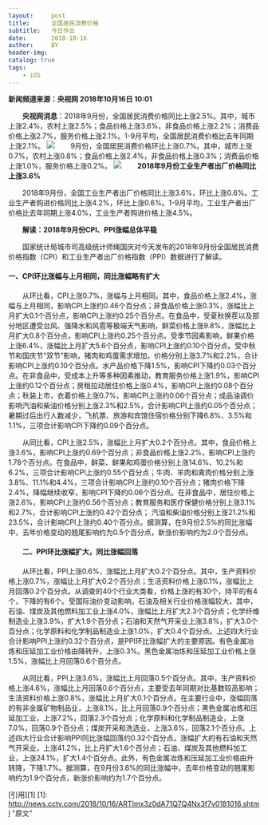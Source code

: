 ```yaml
---
layout:     post
title:      全国居民消费价格
subtitle:   今日作业
date:       2018-10-16
author:     BY
header-img: 
catalog: true
tags:
    - iOS
---
```

**新闻频道来源：央视网 2018年10月16日 10:01**

　　**央视网消息**：2018年9月份，全国居民消费价格同比上涨2.5%。其中，城市上涨2.4%，农村上涨2.5%；食品价格上涨3.6%，非食品价格上涨2.2%；消费品价格上涨2.7%，服务价格上涨2.1%。1-9月平均，全国居民消费价格比去年同期上涨2.1%。
![](http://p1.img.cctvpic.com/photoworkspace/contentimg/2018/10/16/2018101610000836229.png)
　　9月份，全国居民消费价格环比上涨0.7%。其中，城市上涨0.7%，农村上涨0.8%；食品价格上涨2.4%，非食品价格上涨0.3%；消费品价格上涨1.0%，服务价格上涨0.2%。
![](http://p1.img.cctvpic.com/photoworkspace/contentimg/2018/10/16/2018101610000840140.png)
　　**2018年9月份工业生产者出厂价格同比上涨3.6%**

　　2018年9月份，全国工业生产者出厂价格同比上涨3.6%，环比上涨0.6%。工业生产者购进价格同比上涨4.2%，环比上涨0.6%。1-9月平均，工业生产者出厂价格比去年同期上涨4.0%，工业生产者购进价格上涨4.5%。

　　**解读：2018年9月份CPI、PPI涨幅总体平稳**

　　国家统计局城市司高级统计师绳国庆对今天发布的2018年9月份全国居民消费价格指数（CPI）和工业生产者出厂价格指数（PPI）数据进行了解读。
  　　
#### 一、CPI环比涨幅与上月相同，同比涨幅略有扩大

　　从环比看，CPI上涨0.7%，涨幅与上月相同。其中，食品价格上涨2.4%，涨幅与上月相同，影响CPI上涨约0.46个百分点；非食品价格上涨0.3%，涨幅比上月扩大0.1个百分点，影响CPI上涨约0.25个百分点。在食品中，受夏秋换茬以及部分地区遭受台风、强降水和风雹等极端天气影响，鲜菜价格上涨9.8%，涨幅比上月扩大0.8个百分点，影响CPI上涨约0.25个百分点。受季节因素影响，鲜果价格上涨6.4%，涨幅比上月扩大5.6个百分点，影响CPI上涨约0.10个百分点。受中秋节和国庆节“双节”影响，猪肉和鸡蛋需求增加，价格分别上涨3.7%和2.2%，合计影响CPI上涨约0.10个百分点。水产品价格下降1.5%，影响CPI下降约0.03个百分点。在非食品中，受成本上升等多种因素推动，教育服务价格上涨1.9%，影响CPI上涨约0.12个百分点；房租拉动居住价格上涨0.4%，影响CPI上涨约0.08个百分点；秋装上市，衣着价格上涨0.7%，影响CPI上涨约0.06个百分点；成品油调价影响汽油和柴油价格分别上涨2.3%和2.5%，合计影响CPI上涨约0.05个百分点；暑期过后出行人数减少，飞机票、旅游和宾馆住宿价格分别下降6.8%、3.5%和1.1%，三项合计影响CPI下降约0.09个百分点。

　　从同比看，CPI上涨2.5%，涨幅比上月扩大0.2个百分点。其中，食品价格上涨3.6%，影响CPI上涨约0.69个百分点；非食品价格上涨2.2%，影响CPI上涨约1.78个百分点。在食品中，鲜菜、鲜果和鸡蛋价格分别上涨14.6%、10.2%和6.2%，三项合计影响CPI上涨约0.55个百分点；牛肉、羊肉和禽肉价格分别上涨3.8%、11.1%和4.4%，三项合计影响CPI上涨约0.10个百分点；猪肉价格下降2.4%，降幅继续收窄，影响CPI下降约0.06个百分点。在非食品中，居住价格上涨2.6%，影响CPI上涨约0.56个百分点；教育服务和医疗保健价格分别上涨3.1%和2.7%，合计影响CPI上涨约0.42个百分点； 汽油和柴油价格分别上涨21.2%和23.5%，合计影响CPI上涨约0.40个百分点。据测算，在9月份2.5%的同比涨幅中，去年价格变动的翘尾影响约为0.5个百分点，新涨价影响约为2.0个百分点。

#### 　　二、PPI环比涨幅扩大，同比涨幅回落

　　从环比看，PPI上涨0.6%，涨幅比上月扩大0.2个百分点。其中，生产资料价格上涨0.7%，涨幅比上月扩大0.2个百分点；生活资料价格上涨0.1%，涨幅比上月回落0.2个百分点。从调查的40个行业大类看，价格上涨的有30个，持平的有4个，下降的有6个。受国际油价变动影响，石油及相关行业价格涨幅较大，其中，石油、煤炭及其他燃料加工业上涨4.0%，涨幅比上月扩大2.3个百分点；化学纤维制造业上涨3.9%，扩大1.9个百分点；石油和天然气开采业上涨3.8%，扩大3.0个百分点；化学原料和化学制品制造业上涨1.0%，扩大0.4个百分点。上述四大行业合计影响PPI上涨约0.32个百分点，是PPI环比涨幅扩大的主要原因。有色金属冶炼和压延加工业价格由降转升，上涨0.3%。黑色金属冶炼和压延加工业价格上涨1.5%，涨幅比上月回落0.6个百分点。

　　从同比看，PPI上涨3.6%，涨幅比上月回落0.5个百分点。其中，生产资料价格上涨4.6%，涨幅比上月回落0.6个百分点，主要受去年同期对比基数较高影响；生活资料价格上涨0.8%，涨幅比上月扩大0.1个百分点。在主要行业中，涨幅回落的有非金属矿物制品业，上涨8.1%，比上月回落0.9个百分点；黑色金属冶炼和压延加工业，上涨7.2%，回落2.3个百分点；化学原料和化学制品制造业，上涨7.0%，回落0.9个百分点；煤炭开采和洗选业，上涨3.6%，回落2.1个百分点。上述四大行业合计影响PPI同比涨幅回落约0.32个百分点。涨幅扩大的有石油和天然气开采业，上涨41.2%，比上月扩大1.6个百分点；石油、煤炭及其他燃料加工业，上涨24.1%，扩大1.4个百分点。此外，有色金属冶炼和压延加工业价格由升转降，下降1.7%。据测算，在9月份3.6%的同比涨幅中，去年价格变动的翘尾影响约为1.9个百分点，新涨价影响约为1.7个百分点。
  
[引用][1]
[1]: http://news.cctv.com/2018/10/16/ARTImx3z0dA71Q7Q4Nx3f7v0181016.shtml "原文"

